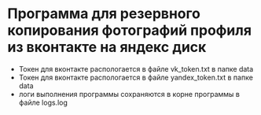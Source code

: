 # Программа для резервного копирования фотографий профиля из вконтакте на яндекс диск

- Токен для вконтакте распологается в файле vk_token.txt в папке data
- Токен для вконтакте распологается в файле yandex_token.txt в папке data
- логи выполнения программы сохраняются в корне программы в файле logs.log